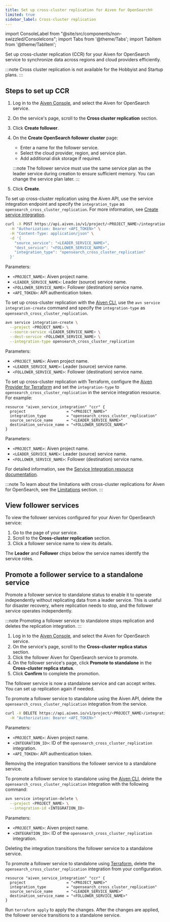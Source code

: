 ```yaml
---
title: Set up cross-cluster replication for Aiven for OpenSearch®
limited: true
sidebar_label: Cross-cluster replication
---
```


import ConsoleLabel from "@site/src/components/non-swizzled/ConsoleIcons";
import Tabs from '@theme/Tabs';
import TabItem from '@theme/TabItem';

Set up cross-cluster replication (CCR) for your Aiven for OpenSearch service to synchronize data across regions and cloud providers efficiently.

:::note
Cross cluster replication is not available for the Hobbyist and Startup plans.
:::

## Steps to set up CCR

<Tabs groupId="ccr-setup-method">
<TabItem value="Console" label="Aiven Console" default>

1. Log in to the [Aiven Console](https://console.aiven.io/), and select the
   Aiven for OpenSearch service.
1. On the service's <ConsoleLabel name="overview"/> page, scroll to the
   **Cross cluster replication** section.
1. Click **Create follower**.

1. On the **Create OpenSearch follower cluster** page:

   - Enter a name for the follower service.
   - Select the cloud provider, region, and service plan.
   - Add additional disk storage if required.

   :::note
   The follower service must use the same service plan as the leader service
   during creation to ensure sufficient memory. You can change the service plan later.
   :::

1. Click **Create**.

</TabItem>
<TabItem value="API" label="Aiven API">

To set up cross-cluster replication using the Aiven API, use the service integration
endpoint and specify the `integration_type` as `opensearch_cross_cluster_replication`.
For more information, see
[Create service integration](https://api.aiven.io/doc/#tag/Service_Integrations/operation/ServiceIntegrationCreate).

```bash
curl -X POST https://api.aiven.io/v1/project/<PROJECT_NAME>/integration \
  -H "Authorization: Bearer <API_TOKEN>" \
  -H "Content-Type: application/json" \
  -d '{
    "source_service": "<LEADER_SERVICE_NAME>",
    "dest_service": "<FOLLOWER_SERVICE_NAME>",
    "integration_type": "opensearch_cross_cluster_replication"
  }'
```

Parameters:

- `<PROJECT_NAME>`: Aiven project name.
- `<LEADER_SERVICE_NAME>`: Leader (source) service name.
- `<FOLLOWER_SERVICE_NAME>`: Follower (destination) service name.
- `<API_TOKEN>`: API authentication token.

</TabItem>
<TabItem value="CLI" label="Aiven CLI">

To set up cross-cluster replication with the [Aiven CLI](/docs/tools/cli), use the
`avn service integration-create` command and
specify the `integration-type` as `opensearch_cross_cluster_replication`.

```bash
avn service integration-create \
  --project <PROJECT_NAME> \
  --source-service <LEADER_SERVICE_NAME> \
  --dest-service <FOLLOWER_SERVICE_NAME> \
  --integration-type opensearch_cross_cluster_replication

```

Parameters:

- `<PROJECT_NAME>`: Aiven project name.
- `<LEADER_SERVICE_NAME>`: Leader (source) service name.
- `<FOLLOWER_SERVICE_NAME>`: Follower (destination) service name.

</TabItem>
<TabItem value="Terraform" label="Terraform">

To set up cross-cluster replication with Terraform, configure
 the [Aiven Provider for Terraform](/docs/tools/terraform) and
 set the `integration-type` to `opensearch_cross_cluster_replication` in the
 service integration resource. For example:

```hcl
resource "aiven_service_integration" "ccr" {
  project                  = "<PROJECT_NAME>"
  integration_type         = "opensearch_cross_cluster_replication"
  source_service_name      = "<LEADER_SERVICE_NAME>"
  destination_service_name = "<FOLLOWER_SERVICE_NAME>"
}
```

Parameters:

- `<PROJECT_NAME>`: Aiven project name.
- `<LEADER_SERVICE_NAME>`: Leader (source) service name.
- `<FOLLOWER_SERVICE_NAME>`: Follower (destination) service name.

For detailed information, see the
[Service Integration resource documentation](https://registry.terraform.io/providers/aiven/aiven/latest/docs/resources/service_integration).

</TabItem>
</Tabs>

:::note
To learn about the limitations with cross-cluster replications
for Aiven for OpenSearch, see the
[Limitations](/docs/products/opensearch/concepts/cross-cluster-replication-opensearch#ccr-limitatons) section.
:::

## View follower services

To view the follower services configured for your Aiven for OpenSearch service:

1. Go to the <ConsoleLabel name="overview"/> page of your service.
1. Scroll to the **Cross-cluster replication** section.
1. Click a follower service name to view its details.

The **Leader** and **Follower** chips below the service names identify the service roles.

## Promote a follower service to a standalone service

Promote a follower service to standalone status to enable it to operate independently
without replicating data from a leader service. This is useful for disaster recovery,
where replication needs to stop, and the follower service operates independently.

:::note
Promoting a follower service to standalone stops replication and deletes the
replication integration.
:::

<Tabs groupId="promote-cluster-method">
<TabItem value="Console" label="Aiven Console" default>

1. Log in to the [Aiven Console](https://console.aiven.io/), and select the
   Aiven for OpenSearch service.
1. On the service's <ConsoleLabel name="overview" /> page, scroll to
   the **Cross-cluster replica status** section.
1. Click the follower Aiven for OpenSearch service to promote.
1. On the follower service's <ConsoleLabel name="overview" /> page, click
   **Promote to standalone** in the **Cross-cluster replica status**.
1. Click **Confirm** to complete the promotion.

The follower service is now a standalone service and can accept writes. You can set up
replication again if needed.

</TabItem>
<TabItem value="API" label="Aiven API">

To promote a follower service to standalone using the Aiven API,
delete the `opensearch_cross_cluster_replication` integration from the service.

```bash
curl -X DELETE https://api.aiven.io/v1/project/<PROJECT_NAME>/integration/<INTEGRATION_ID> \
  -H "Authorization: Bearer <API_TOKEN>"
```

Parameters:

- `<PROJECT_NAME>`: Aiven project name.
- `<INTEGRATION_ID>`: ID of the `opensearch_cross_cluster_replication` integration.
- `<API_TOKEN>`: API authentication token.

Removing the integration transitions the follower service to a standalone service.

</TabItem>
<TabItem value="CLI" label="Aiven CLI">

To promote a follower service to standalone using the
[Aiven CLI](/docs/tools/cli), delete the `opensearch_cross_cluster_replication`
integration with the following command:

```bash
avn service integration-delete \
  --project <PROJECT_NAME> \
  --integration-id <INTEGRATION_ID>
```

Parameters:

- `<PROJECT_NAME>`: Aiven project name.
- `<INTEGRATION_ID>`: ID of the `opensearch_cross_cluster_replication` integration.

Deleting the integration transitions the follower service to a standalone service.

</TabItem>
<TabItem value="Terraform" label="Terraform">

To promote a follower service to standalone using [Terraform](/docs/tools/terraform),
delete the `opensearch_cross_cluster_replication` integration from your configuration.

```hcl
resource "aiven_service_integration" "ccr" {
  project                  = "<PROJECT_NAME>"
  integration_type         = "opensearch_cross_cluster_replication"
  source_service_name      = "<LEADER_SERVICE_NAME>"
  destination_service_name = "<FOLLOWER_SERVICE_NAME>"
}
```

Run `terraform apply` to apply the changes.
After the changes are applied, the follower service transitions to a standalone service.

</TabItem>
</Tabs>
